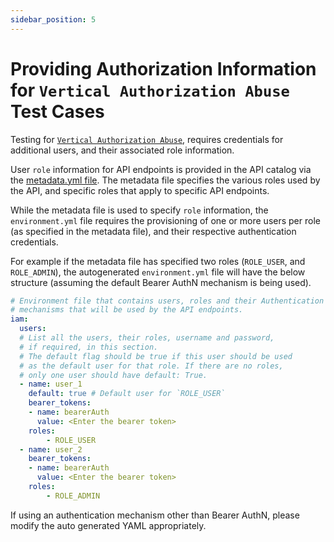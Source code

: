 ```yaml
---
sidebar_position: 5
---
```


# Providing Authorization Information for `Vertical Authorization Abuse` Test Cases
Testing for [`Vertical Authorization Abuse`][vertical-priv-abuse], requires credentials for additional users, and their associated role information.

User `role` information for API endpoints is provided in the API catalog via the [metadata.yml file](../../../guides/security-testing/concepts/api-catalog/metadata-yml.md). The metadata file specifies the various roles used by the API, and specific roles that apply to specific API endpoints.

While the metadata file is used to specify `role` information, the `environment.yml` file requires the provisioning of one or more users per role (as specified in the metadata file), and their respective authentication credentials.

For example if the metadata file has specified two roles (`ROLE_USER`, and `ROLE_ADMIN`), the autogenerated `environment.yml` file will have the below structure (assuming the default Bearer AuthN mechanism is being used).

```YAML
# Environment file that contains users, roles and their Authentication
# mechanisms that will be used by the API endpoints.
iam:
  users:
  # List all the users, their roles, username and password,
  # if required, in this section.
  # The default flag should be true if this user should be used
  # as the default user for that role. If there are no roles,
  # only one user should have default: True.
  - name: user_1
    default: true # Default user for `ROLE_USER`
    bearer_tokens:
    - name: bearerAuth
      value: <Enter the bearer token>
    roles:
        - ROLE_USER
  - name: user_2
    bearer_tokens:
    - name: bearerAuth
      value: <Enter the bearer token>
    roles:
        - ROLE_ADMIN
```

If using an authentication mechanism other than Bearer AuthN, please modify the auto generated YAML appropriately.


[vertical-priv-abuse]: https://en.wikipedia.org/wiki/Privilege_escalation#Vertical

